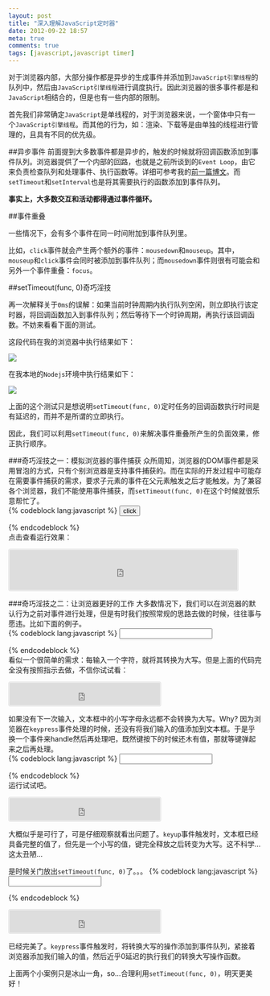 ```yaml
---
layout: post
title: "深入理解JavaScript定时器"
date: 2012-09-22 18:57
meta: true
comments: true
tags: [javascript,javascript timer]
---
```

对于浏览器内部，大部分操作都是异步的生成事件并添加到`JavaScript引擎线程`的队列中，然后由`JavaScript引擎线程`进行调度执行。因此浏览器的很多事件都是和`JavaScript`相结合的，但是也有一些内部的限制。  

首先我们非常确定`JavaScript`是单线程的，对于浏览器来说，一个窗体中只有一个`JavaScript引擎线程`。而其他的行为，如：渲染、下载等是由单独的线程进行管理的，且具有不同的优先级。  

##异步事件
前面提到大多数事件都是异步的，触发的时候就将回调函数添加到事件队列。浏览器提供了一个内部的回路，也就是之前所谈到的`Event Loop`，由它来负责检查队列和处理事件、执行函数等。详细可参考我的[前一篇博文](http://heroicyang.com/2012/08/28/javascript-event-loop)。而`setTimeout`和`setInterval`也是将其需要执行的函数添加到事件队列。  

**事实上，大多数交互和活动都得通过事件循环。**  
<!-- more -->  
##事件重叠

一些情况下，会有多个事件在同一时间附加到事件队列里。  

比如，`click`事件就会产生两个额外的事件：`mousedown`和`mouseup`。其中，`mouseup`和`click`事件会同时被添加到事件队列；而`mousedown`事件则很有可能会和另外一个事件重叠：`focus`。  

##setTimeout(func, 0)奇巧淫技

再一次解释关于`0ms`的误解：如果当前时钟周期内执行队列空闲，则立即执行该定时器，将回调函数加入到事件队列；然后等待下一个时钟周期，再执行该回调函数。不妨来看看下面的测试。
  
这段代码在我的浏览器中执行结果如下：

![](http://img.heroicyang.com/setTimeout-Measure.png)

在我本地的`Nodejs`环境中执行结果如下：  

![](http://img.heroicyang.com/setTimeout-Measure-Nodejs.png)  

上面的这个测试只是想说明`setTimeout(func, 0)`定时任务的回调函数执行时间是有延迟的，而并不是所谓的立即执行。  

因此，我们可以利用`setTimeout(func, 0)`来解决事件重叠所产生的负面效果，修正执行顺序。 

###奇巧淫技之一：模拟浏览器的事件捕获 
众所周知，浏览器的DOM事件都是采用冒泡的方式，只有个别浏览器是支持事件捕获的。而在实际的开发过程中可能存在需要事件捕获的需求，要求子元素的事件在父元素触发之后才能触发。为了兼容各个浏览器，我们不能使用事件捕获，而`setTimeout(func, 0)`在这个时候就很乐意帮忙了。  
{% codeblock lang:javascript %}
<input type="button" value="click" id="cbtn">
<div id="result"></div>
<script type="text/javascript">
  var cbtn = document.getElementById('cbtn')
    , result = document.getElementById('result');

  cbtn.onclick = function(e) {
    setTimeout(function() {
      result.innerHTML += 'input click, ';
    }, 0);
  };

  document.body.onclick = function(e) {
    result.innerHTML += 'body click -> ';
  };
</script>
{% endcodeblock %}  
点击查看运行效果：  
<iframe src="http://sample.heroicyang.com/setTimeout01.html" style="border: 1px solid #DDD; border-radius: 3px; background: #F8F8F8; width: 90%; height:80px; padding: 1px;"></iframe>

###奇巧淫技之二：让浏览器更好的工作
大多数情况下，我们可以在浏览器的默认行为之前对事件进行处理，但是有时我们按照常规的思路去做的时候，往往事与愿违。比如下面的例子。  
{% codeblock lang:javascript %}
<input type="text" id="wordInput">
<script type="text/javascript">
  var wordInput = document.getElementById('wordInput');
  wordInput.onkeypress = function(e) {
    this.value = this.value.toUpperCase();
  };
</script>
{% endcodeblock %}  
看似一个很简单的需求：每输入一个字符，就将其转换为大写。但是上面的代码完全没有按照指示去做，不信你试试看：  
<iframe src="http://sample.heroicyang.com/setTimeout-toUpper-01.html" style="border: 1px solid #DDD; border-radius: 3px; background: #F8F8F8; height:45px; padding: 1px;"></iframe>  

如果没有下一次输入，文本框中的小写字母永远都不会转换为大写。Why? 因为浏览器在`keypress`事件处理的时候，还没有将我们输入的值添加到文本框。于是乎换一个事件来handle然后再处理吧，既然键按下的时候还木有值，那就等键弹起来之后再处理。  
{% codeblock lang:javascript %}
<input type="text" id="wordInput">
<script type="text/javascript">
  var wordInput = document.getElementById('wordInput');
  wordInput.onkeyup = function(e) {
    this.value = this.value.toUpperCase();
  };
</script>
{% endcodeblock %}  
运行试试吧。
<iframe src="http://sample.heroicyang.com/setTimeout-toUpper-02.html" style="border: 1px solid #DDD; border-radius: 3px; background: #F8F8F8; height:45px; padding: 1px;"></iframe>  

大概似乎是可行了，可是仔细观察就看出问题了。`keyup`事件触发时，文本框已经具备完整的值了，但先是一个小写的值，键完全释放之后转变为大写。这不科学…这太丑陋...  

是时候关门放出`setTimeout(func, 0)`了。。。
{% codeblock lang:javascript %}
<input type="text" id="wordInput">
<script type="text/javascript">
  var wordInput = document.getElementById('wordInput');
  wordInput.onkeypress = function(e) {
    var self = this;
    setTimeout(function() {
      self.value = self.value.toUpperCase();
    }, 0);
  };
</script>
{% endcodeblock %}  
<iframe src="http://sample.heroicyang.com/setTimeout-toUpper-03.html" style="border: 1px solid #DDD; border-radius: 3px; background: #F8F8F8; height:45px; padding: 1px;"></iframe>  

已经完美了。`keypress`事件触发时，将转换大写的操作添加到事件队列，紧接着浏览器添加我们输入的值，然后近乎0延迟的执行我们的转换大写操作函数。  

上面两个小案例只是冰山一角，so...合理利用`setTimeout(func, 0)`，明天更美好！